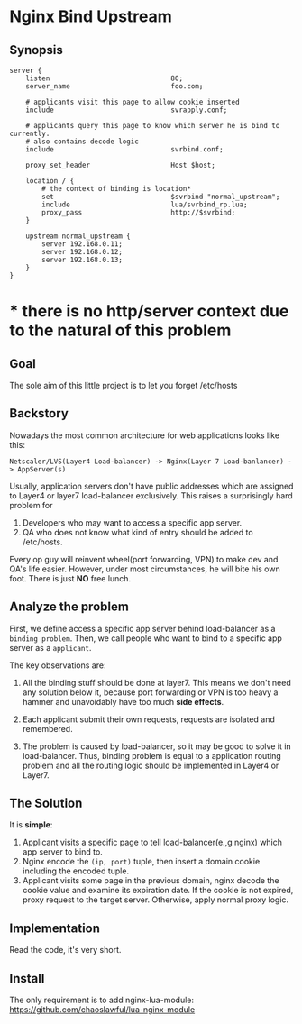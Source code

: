 # Nginx Bind Upstream

## Synopsis

    server {
        listen                              80;
        server_name                         foo.com;

        # applicants visit this page to allow cookie inserted
        include                             svrapply.conf;

        # applicants query this page to know which server he is bind to currently.
        # also contains decode logic
        include                             svrbind.conf;

        proxy_set_header                    Host $host;

        location / {
            # the context of binding is location*
            set                             $svrbind "normal_upstream";
            include                         lua/svrbind_rp.lua;
            proxy_pass                      http://$svrbind;
        }

        upstream normal_upstream {
            server 192.168.0.11;
            server 192.168.0.12;
            server 192.168.0.13;
        }
    }

# * there is no http/server context due to the natural of this problem


## Goal

The sole aim of this little project is to let you forget /etc/hosts

## Backstory

Nowadays the most common architecture for web applications looks like this:

    Netscaler/LVS(Layer4 Load-balancer) -> Nginx(Layer 7 Load-banlancer) -> AppServer(s)

Usually, application servers don't have public addresses which are assigned to Layer4 or layer7 load-balancer exclusively.
This raises a surprisingly hard problem for 

1. Developers who may want to access a specific app server.
2. QA who does not know what kind of entry should be added to /etc/hosts.

Every op guy will reinvent wheel(port forwarding, VPN) to make dev and QA's life easier. However, under most circumstances, he will bite his own foot. There is just __NO__ free lunch.

## Analyze the problem

First, we define access a specific app server behind load-balancer as a `binding problem`. Then, we call people who want to bind to a specific app server as a `applicant`. 

The key observations are:

1. All the binding stuff should be done at layer7. This means we don't need any solution below it, because port forwarding or VPN is too heavy a hammer and unavoidably have too much __side effects__.

2. Each applicant submit their own requests, requests are isolated and remembered.

3. The problem is caused by load-balancer, so it may be good to solve it in load-balancer. Thus, binding problem is equal to a application routing problem and all the routing logic should be implemented in Layer4 or Layer7.

## The Solution

It is __simple__:

1. Applicant visits a specific page to tell load-balancer(e.,g nginx) which app server to bind to.
2. Nginx encode the `(ip, port)` tuple, then insert a domain cookie including the encoded tuple.
3. Applicant visits some page in the previous domain, nginx decode the cookie value and examine its expiration date. If the cookie is not expired, proxy request to the target server. Otherwise, apply normal proxy logic.

## Implementation

Read the code, it's very short.

## Install

The only requirement is to add nginx-lua-module: https://github.com/chaoslawful/lua-nginx-module